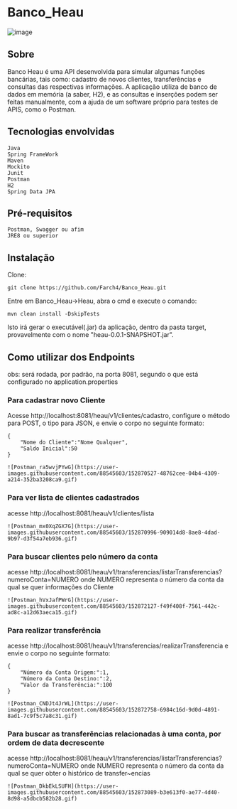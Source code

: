 # Banco_Heau
![image](https://user-images.githubusercontent.com/88545603/152862521-e30ab953-73e8-40f5-80ae-1d5c27b54b4d.png)

## Sobre
Banco Heau é uma API desenvolvida para simular algumas funções bancárias, tais como: cadastro de novos clientes, transferências e consultas das respectivas informações.
A aplicação utiliza de banco de dados em memória (a saber, H2), e as consultas e inserções podem ser feitas manualmente, com a ajuda de um software próprio para testes de APIS, como o Postman.

## Tecnologias envolvidas

```
Java 
Spring FrameWork
Maven
Mockito
Junit
Postman
H2
Spring Data JPA
```

## Pré-requisitos

```
Postman, Swagger ou afim
JRE8 ou superior

```

## Instalação

Clone:
```
git clone https://github.com/Farch4/Banco_Heau.git
```
Entre em Banco_Heau->Heau, abra o cmd e execute o comando:

```
mvn clean install -DskipTests
```
Isto irá gerar o executável(.jar) da aplicação, dentro da pasta target, provavelmente com o nome "heau-0.0.1-SNAPSHOT.jar".

## Como utilizar dos Endpoints
obs: será rodada, por padrão, na porta 8081, segundo o que está configurado no application.properties


### Para cadastrar novo Cliente
Acesse http://localhost:8081/heau/v1/clientes/cadastro, configure o método para POST, o tipo para JSON, e envie o corpo no seguinte formato:
```
{
    "Nome do Cliente":"Nome Qualquer",
    "Saldo Inicial":50
}

![Postman_ra5wvjPYwG](https://user-images.githubusercontent.com/88545603/152870527-48762cee-04b4-4309-a214-352ba3208ca9.gif)

```

### Para ver lista de clientes cadastrados
acesse http://localhost:8081/heau/v1/clientes/lista

```
![Postman_mx0XqZGX7G](https://user-images.githubusercontent.com/88545603/152870996-909014d8-8ae8-4dad-9b97-d3f54a7eb936.gif)
```

### Para buscar clientes pelo número da conta
acesse http://localhost:8081/heau/v1/transferencias/listarTransferencias?numeroConta=NUMERO
onde NUMERO representa o número da conta da qual se quer informações do Cliente

```
![Postman_hVxJafPWrG](https://user-images.githubusercontent.com/88545603/152872127-f49f408f-7561-442c-ad8c-a12d63aeca15.gif)
```

### Para realizar transferência
acesse http://localhost:8081/heau/v1/transferencias/realizarTransferencia e envie o corpo no seguinte formato:

```
{
    "Número da Conta Origem:":1,
    "Número da Conta Destino:":2,
    "Valor da Transferência:":100
}

![Postman_CNDJt4JrWL](https://user-images.githubusercontent.com/88545603/152872758-6984c16d-9d0d-4891-8ad1-7c9f5c7a8c31.gif)

```

### Para buscar as transferências relacionadas à uma conta, por ordem de data decrescente
acesse http://localhost:8081/heau/v1/transferencias/listarTransferencias?numeroConta=NUMERO
onde NUMERO representa o número da conta da qual se quer obter o histórico de transfer~encias

```
![Postman_DkbEkLSUFH](https://user-images.githubusercontent.com/88545603/152873089-b3e613f0-ae77-4d40-8d98-a5dbcb582b28.gif)
```


